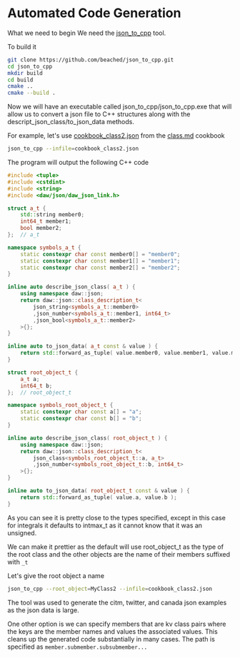 # Automated Code Generation

What we need to begin
We need the [json_to_cpp](https://github.com/beached/json_to_cpp) tool. 

To build it
```bash
git clone https://github.com/beached/json_to_cpp.git
cd json_to_cpp
mkdir build
cd build
cmake ..
cmake --build . 
```

Now we will have an executable called json_to_cpp/json_to_cpp.exe that will allow us to convert a json file to C++ structures along with the descript_json_class/to_json_data methods.

For example, let's use [cookbook_class2.json](../test_data/cookbook_class2.json) from the [class.md](class.md) cookbook

```bash
json_to_cpp --infile=cookbook_class2.json
```

The program will output the following C++ code
```cpp
#include <tuple>
#include <cstdint>
#include <string>
#include <daw/json/daw_json_link.h>

struct a_t {
	std::string member0;
	int64_t member1;
	bool member2;
};	// a_t

namespace symbols_a_t {
	static constexpr char const member0[] = "member0";
	static constexpr char const member1[] = "member1";
	static constexpr char const member2[] = "member2";
}

inline auto describe_json_class( a_t ) {
	using namespace daw::json;
	return daw::json::class_description_t<
		json_string<symbols_a_t::member0>
		,json_number<symbols_a_t::member1, int64_t>
		,json_bool<symbols_a_t::member2>
	>{};
}

inline auto to_json_data( a_t const & value ) {
	return std::forward_as_tuple( value.member0, value.member1, value.member2 );
}

struct root_object_t {
	a_t a;
	int64_t b;
};	// root_object_t

namespace symbols_root_object_t {
	static constexpr char const a[] = "a";
	static constexpr char const b[] = "b";
}

inline auto describe_json_class( root_object_t ) {
	using namespace daw::json;
	return daw::json::class_description_t<
		json_class<symbols_root_object_t::a, a_t>
		,json_number<symbols_root_object_t::b, int64_t>
	>{};
}

inline auto to_json_data( root_object_t const & value ) {
	return std::forward_as_tuple( value.a, value.b );
}
```

As you can see it is pretty close to the types specified, except in this case for integrals it defaults to intmax_t as it cannot know that it was an unsigned.

We can make it prettier as the default will use root_object_t as the type of the root class and the other objects are the name of their members suffixed with `_t`

Let's give the root object a name
```bash
json_to_cpp --root_object=MyClass2 --infile=cookbook_class2.json
```

The tool was used to generate the citm, twitter, and canada json examples as the json data is large.

One other option is we can specify members that are kv class pairs where the keys are the member names and values the associated values.  This cleans up the generated code substantially in many cases.  The path is specified as `member.submember.subsubmember...`
 

